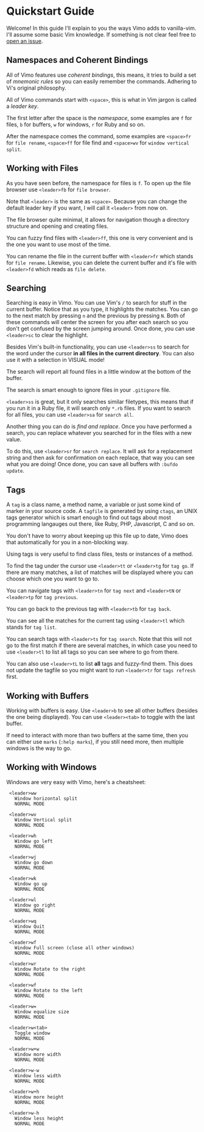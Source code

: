 # Quickstart Guide
Welcome! In this guide I'll explain to you the ways Vimo adds to vanilla-vim.
I'll assume some basic Vim knowledge. If something is not clear feel free to
[open an issue](https://github.com/gosukiwi/vimo/issues/new).

## Namespaces and Coherent Bindings
All of Vimo features use _coherent bindings_, this means, it tries to build a
set of _mnemonic rules_ so you can easily remember the commands. Adhering to
Vi's original philosophy.

All of Vimo commands start with `<space>`, this is what in Vim jargon is called a
_leader key_.

The first letter after the space is the _namespace_, some examples are `f` for
files, `b` for buffers, `w` for windows, `r` for Ruby and so on.

After the namespace comes the command, some examples are `<space>fr` for `file
rename`, `<space>ff` for file find and `<space>wv` for `window vertical split`.

## Working with Files
As you have seen before, the namespace for files is `f`. To open up the file
browser use `<leader>fb` for `file browser`. 

Note that `<leader>` is the same as `<space>`. Because you can change the
default leader key if you want, I will call it `<leader>` from now on.

The file browser quite minimal, it allows for navigation though a directory
structure and opening and creating files.

You can fuzzy find files with `<leader>ff`, this one is very convenient and is
the one you want to use most of the time.

You can rename the file in the current buffer with `<leader>fr` which stands for
`file rename`. Likewise, you can delete the current buffer and it's file with
`<leader>fd` which reads as `file delete`.

## Searching
Searching is easy in Vimo. You can use Vim's `/` to search for stuff in the
current buffer. Notice that as you type, it highlights the matches. You can go
to the next match by pressing `n` and the previous by pressing `N`. Both of
these commands will center the screen for you after each search so you don't get
confused by the screen jumping around. Once done, you can use `<leader>sc` to
clear the highlight.

Besides Vim's built-in functionality, you can use `<leader>ss` to search for the
word under the cursor __in all files in the current directory__. You can also
use it with a selection in VISUAL mode!

The search will report all found files in a little window at the bottom of the
buffer.

The search is smart enough to ignore files in your `.gitignore` file.

`<leader>ss` is great, but it only searches similar filetypes, this means that
if you run it in a Ruby file, it will search only `*.rb` files. If you want to 
search for all files, you can use `<leader>sa` for `search all`.

Another thing you can do is _find and replace_. Once you have performed a
search, you can replace whatever you searched for in the files with a new value.

To do this, use `<leader>sr` for `search replace`. It will ask for a replacement
string and then ask for confirmation on each replace, that way you can see what
you are doing! Once done, you can save all buffers with `:bufdo update`.

## Tags
A `tag` is a class name, a method name, a variable or just some kind of marker
in your source code. A `tagfile` is generated by using `ctags`, an UNIX tags
generator which is smart enough to find out tags about most programming
langauges out there, like Ruby, PHP, Javascript, C and so on.

You don't have to worry about keeping up this file up to date, Vimo does that
automatically for you in a non-blocking way.

Using tags is very useful to find class files, tests or instances of a method.

To find the tag under the cursor use `<leader>tt` or `<leader>tg` for `tag go`.
If there are many matches, a list of matches will be displayed where you can
choose which one you want to go to.

You can navigate tags with `<leader>tn` for `tag next` and `<leader>tN` or
`<leader>tp` for `tag previous`.

You can go back to the previous tag with `<leader>tb` for `tag back`.

You can see all the matches for the current tag using `<leader>tl` which stands
for `tag list`.

You can search tags with `<leader>ts` for `tag search`. Note that this will not
go to the first match if there are several matches, in which case you need to
use `<leader>tl` to list all tags so you can see where to go from there.

You can also use `<leader>tL` to list __all__ tags and fuzzy-find them. This
does not update the tagfile so you might want to run `<leader>tr` for `tags
refresh` first.

## Working with Buffers
Working with buffers is easy. Use `<leader>b` to see all other buffers (besides
the one being displayed). You can use `<leader><tab>` to toggle with the last
buffer.

If need to interact with more than two buffers at the same time, then you can
either use `marks` (`:help marks`), if you still need more, then multiple
windows is the way to go.

## Working with Windows
Windows are very easy with Vimo, here's a cheatsheet:

     <leader>ww
       Window horizontal split
       NORMAL MODE

     <leader>wv
       Window Vertical split
       NORMAL MODE

     <leader>wh
       Window go left
       NORMAL MODE

     <leader>wj
       Window go down
       NORMAL MODE

     <leader>wk
       Window go up
       NORMAL MODE

     <leader>wl
       Window go right
       NORMAL MODE

     <leader>wq
       Window Quit
       NORMAL MODE

     <leader>wf
       Window Full screen (close all other windows)
       NORMAL MODE

     <leader>wr
       Window Rotate to the right
       NORMAL MODE

     <leader>wf
       Window Rotate to the left
       NORMAL MODE

     <leader>w=
       Window equalize size
       NORMAL MODE

     <leader>w<tab>
       Toggle window
       NORMAL MODE

     <leader>w+w
       Window more width
       NORMAL MODE

     <leader>w-w
       Window less width
       NORMAL MODE

     <leader>w+h
       Window more height
       NORMAL MODE

     <leader>w-h
       Window less height
       NORMAL MODE

